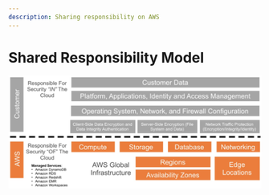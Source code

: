 ```yaml
---
description: Sharing responsibility on AWS
---
```


# Shared Responsibility Model

![](<../.gitbook/assets/Screen Shot 2019-11-18 at 6.06.39 PM.png>)
